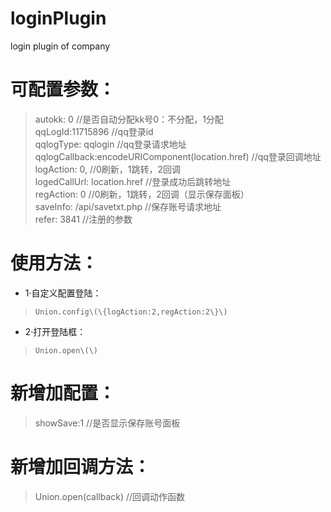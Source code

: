 # loginPlugin
login plugin of company
# 可配置参数： 
> autokk: 0 //是否自动分配kk号0：不分配，1分配  
> qqLogId:11715896 //qq登录id  
> qqlogType: qqlogin //qq登录请求地址  
> qqlogCallback:encodeURIComponent\(location.href\) //qq登录回调地址  
> logAction: 0, //0刷新，1跳转，2回调  
> logedCallUrl: location.href //登录成功后跳转地址  
> regAction: 0 //0刷新，1跳转，2回调（显示保存面板）  
> saveInfo: /api/savetxt.php //保存账号请求地址  
> refer: 3841 //注册的参数 

# 使用方法： 
* 1·自定义配置登陆： 
> `Union.config\(\{logAction:2,regAction:2\}\)`
* 2·打开登陆框： 
> `Union.open\(\)`

# 新增加配置： 
> showSave:1 //是否显示保存账号面板

# 新增加回调方法： 
> Union.open\(callback\) //回调动作函数